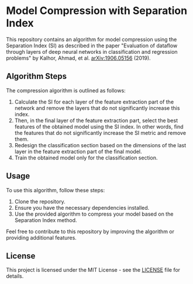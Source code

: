 # Model Compression with Separation Index

This repository contains an algorithm for model compression using the Separation Index (SI) as described in the paper "Evaluation of dataflow through layers of deep neural networks in classification and regression problems" by Kalhor, Ahmad, et al. [arXiv:1906.05156](https://arxiv.org/abs/1906.05156) (2019).

## Algorithm Steps

The compression algorithm is outlined as follows:

1. Calculate the SI for each layer of the feature extraction part of the network and remove the layers that do not significantly increase this index.
2. Then, in the final layer of the feature extraction part, select the best features of the obtained model using the SI index. In other words, find the features that do not significantly increase the SI metric and remove them.
3. Redesign the classification section based on the dimensions of the last layer in the feature extraction part of the final model.
4. Train the obtained model only for the classification section.

## Usage

To use this algorithm, follow these steps:

1. Clone the repository.
2. Ensure you have the necessary dependencies installed.
3. Use the provided algorithm to compress your model based on the Separation Index method.

Feel free to contribute to this repository by improving the algorithm or providing additional features.

## License

This project is licensed under the MIT License - see the [LICENSE](LICENSE) file for details.
